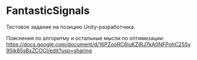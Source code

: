 # FantasticSignals

Тестовое задание на позицию Unity-разработчика.

Пояснения по алгоритму и остальные мысли по оптимизации: https://docs.google.com/document/d/16PZooRC6IuKZIRJ7kA0NFPohC255v9Sjk85sBxZCOCI/edit?usp=sharing
